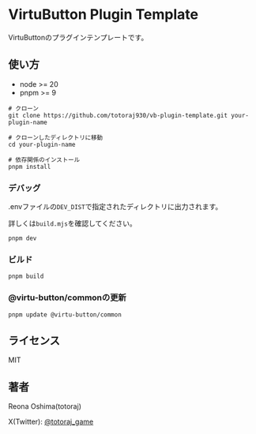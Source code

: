 # VirtuButton Plugin Template

VirtuButtonのプラグインテンプレートです。

## 使い方

- node >= 20
- pnpm >= 9

```shell
# クローン
git clone https://github.com/totoraj930/vb-plugin-template.git your-plugin-name

# クローンしたディレクトリに移動
cd your-plugin-name

# 依存関係のインストール
pnpm install
```

### デバッグ

.envファイルの`DEV_DIST`で指定されたディレクトリに出力されます。

詳しくは`build.mjs`を確認してください。

```shell
pnpm dev
```

### ビルド

```shell
pnpm build
```

### @virtu-button/commonの更新

```shell
pnpm update @virtu-button/common
```

## ライセンス

MIT

## 著者

Reona Oshima(totoraj)

X(Twitter): [@totoraj_game](https://x.com/totoraj_game)